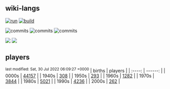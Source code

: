 ## wiki-langs
[![run](https://github.com/dreamerminsk/wiki-langs/actions/workflows/run.yml/badge.svg)](https://github.com/dreamerminsk/wiki-langs/actions/workflows/run.yml)
[![build](https://github.com/dreamerminsk/wiki-langs/actions/workflows/build.yml/badge.svg)](https://github.com/dreamerminsk/wiki-langs/actions/workflows/build.yml)

![commits](https://img.shields.io/github/commit-activity/y/dreamerminsk/wiki-langs)
![commits](https://img.shields.io/github/commit-activity/m/dreamerminsk/wiki-langs)
![commits](https://img.shields.io/github/commit-activity/w/dreamerminsk/wiki-langs)

![](https://img.shields.io/github/languages/code-size/dreamerminsk/wiki-langs)
![](https://img.shields.io/github/repo-size/dreamerminsk/wiki-langs)

## players
<sup>last modified: Sat, 30 Jul 2022 06:09:27 +0000</sup>
| births | players |
| :----: | ------: |
| 0000s | [44157](players/0000.births.csv) |
| 1940s | [308](players/1940.births.csv) |
| 1950s | [293](players/1950.births.csv) |
| 1960s | [1282](players/1960.births.csv) |
| 1970s | [3844](players/1970.births.csv) |
| 1980s | [5021](players/1980.births.csv) |
| 1990s | [4236](players/1990.births.csv) |
| 2000s | [262](players/2000.births.csv) |

